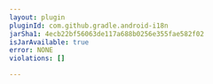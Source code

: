 ```yaml
---
layout: plugin
pluginId: com.github.gradle.android-i18n
jarSha1: 4ecb22bf56063de117a688b0256e355fae582f02
isJarAvailable: true
error: NONE
violations: []

---
```

